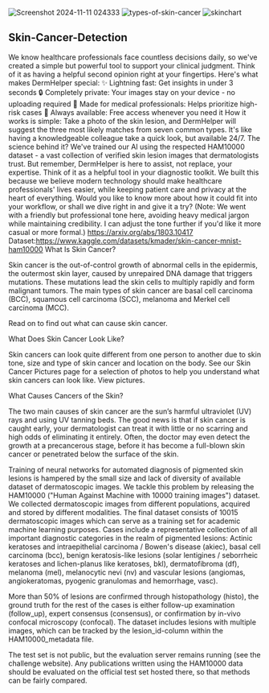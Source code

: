 ![Screenshot 2024-11-11 024333](https://github.com/user-attachments/assets/2d9eb93e-76a6-415d-9419-9392c2729000)
![types-of-skin-cancer](https://github.com/user-attachments/assets/faa94019-c60a-467e-98f5-9e14818d0d79)
![skinchart](https://github.com/user-attachments/assets/3b4ebf27-9137-4241-9b67-3a00ff27143f)
## Skin-Cancer-Detection
We know healthcare professionals face countless decisions daily, so we've created a simple but powerful tool to support your clinical judgment. Think of it as having a helpful second opinion right at your fingertips.
Here's what makes DermHelper special:
✨ Lightning fast: Get insights in under 3 seconds
🔒 Completely private: Your images stay on your device - no uploading required
🏥 Made for medical professionals: Helps prioritize high-risk cases
🤝 Always available: Free access whenever you need it
How it works is simple: Take a photo of the skin lesion, and DermHelper will suggest the three most likely matches from seven common types. It's like having a knowledgeable colleague take a quick look, but available 24/7.
The science behind it? We've trained our AI using the respected HAM10000 dataset - a vast collection of verified skin lesion images that dermatologists trust. But remember, DermHelper is here to assist, not replace, your expertise. Think of it as a helpful tool in your diagnostic toolkit.
We built this because we believe modern technology should make healthcare professionals' lives easier, while keeping patient care and privacy at the heart of everything.
Would you like to know more about how it could fit into your workflow, or shall we dive right in and give it a try?
(Note: We went with a friendly but professional tone here, avoiding heavy medical jargon while maintaining credibility. I can adjust the tone further if you'd like it more casual or more formal.)
https://arxiv.org/abs/1803.10417
Dataset:https://www.kaggle.com/datasets/kmader/skin-cancer-mnist-ham10000
What Is Skin Cancer?

Skin cancer is the out-of-control growth of abnormal cells in the epidermis, the outermost skin layer, caused by unrepaired DNA damage that triggers mutations. These mutations lead the skin cells to multiply rapidly and form malignant tumors. The main types of skin cancer are basal cell carcinoma (BCC), squamous cell carcinoma (SCC), melanoma and Merkel cell carcinoma (MCC).

Read on to find out what can cause skin cancer.

What Does Skin Cancer Look Like?

Skin cancers can look quite different from one person to another due to skin tone, size and type of skin cancer and location on the body. See our Skin Cancer Pictures page for a selection of photos to help you understand what skin cancers can look like. View pictures.

What Causes Cancers of the Skin?

The two main causes of skin cancer are the sun’s harmful ultraviolet (UV) rays and using UV tanning beds. The good news is that if skin cancer is caught early, your dermatologist can treat it with little or no scarring and high odds of eliminating it entirely. Often, the doctor may even detect the growth at a precancerous stage, before it has become a full-blown skin cancer or penetrated below the surface of the skin.

Training of neural networks for automated diagnosis of pigmented skin lesions is hampered by the small size and lack of diversity of available dataset of dermatoscopic images. We tackle this problem by releasing the HAM10000 ("Human Against Machine with 10000 training images") dataset. We collected dermatoscopic images from different populations, acquired and stored by different modalities. The final dataset consists of 10015 dermatoscopic images which can serve as a training set for academic machine learning purposes. Cases include a representative collection of all important diagnostic categories in the realm of pigmented lesions: Actinic keratoses and intraepithelial carcinoma / Bowen's disease (akiec), basal cell carcinoma (bcc), benign keratosis-like lesions (solar lentigines / seborrheic keratoses and lichen-planus like keratoses, bkl), dermatofibroma (df), melanoma (mel), melanocytic nevi (nv) and vascular lesions (angiomas, angiokeratomas, pyogenic granulomas and hemorrhage, vasc).

More than 50% of lesions are confirmed through histopathology (histo), the ground truth for the rest of the cases is either follow-up examination (follow_up), expert consensus (consensus), or confirmation by in-vivo confocal microscopy (confocal). The dataset includes lesions with multiple images, which can be tracked by the lesion_id-column within the HAM10000_metadata file.

The test set is not public, but the evaluation server remains running (see the challenge website). Any publications written using the HAM10000 data should be evaluated on the official test set hosted there, so that methods can be fairly compared.








